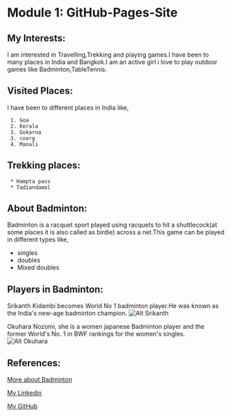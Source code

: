 # Module 1: GitHub-Pages-Site
## My Interests:
I am interested in Travelling,Trekking and playing games.I have been to many places in India and Bangkok.I am an active girl i love to play outdoor games like Badminton,TableTennis.
## Visited Places:
I have been to different places in India like,

     1. Goa
     2. Kerala
     3. Gokarna
     3. coorg
     4. Manali
## Trekking places:
     * Hampta pass 
     * Tadiandamol    
## About Badminton:
Badminton is a racquet sport played using racquets to hit a shuttlecock(at some places it is also called as birdie) across a net.This game can be played in different types like,
   - singles
   - doubles
   - Mixed doubles
## Players in Badminton:
 
 Srikanth Kidambi becomes World No 1 badminton player.He was known as the India's new-age badminton champion.
 ![Alt Srikanth](https://media.gettyimages.com/photos/indias-kidambi-srikanth-competes-in-the-mens-quarter-finals-during-picture-id945566708?s=612x612)
 
 Okuhara Nozomi, she is a women japanese Badminton player and the former World's No. 1 in BWF rankings for the women's    singles.
 ![Alt Okuhara](https://img.kyodonews.net/english/public/images/posts/f36ab689287570348c09b4381646e665/photo_l.jpg)
 ## References:
 [More about Badminton](https://en.wikipedia.org/wiki/Badminton)
 
 [My Linkedin](https://www.linkedin.com/in/vineetha-yenugula-84a88b19a/)
 
 [My GitHub](https://github.com/vineetha1996)

